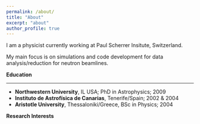 ```yaml
---
permalink: /about/
title: "About"
excerpt: "about"
author_profile: true
---
```




I am a physicist currently working at Paul Scherrer Insitute, Switzerland.

My main focus is on simulations and code development for data analysis/reduction for neutron beamlines.

**Education** 

-----

- **Northwestern University**, IL USA; PhD in Astrophysics; 2009 
- **Instituto de Astrofísica de Canarias**, Tenerife/Spain; 2002 & 2004
- **Aristotle University**, Thessaloniki/Greece, BSc in Physics; 2004
 

**Research Interests** 





 



